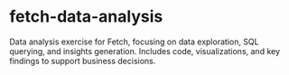 # fetch-data-analysis
Data analysis exercise for Fetch, focusing on data exploration, SQL querying, and insights generation. Includes code, visualizations, and key findings to support business decisions.
